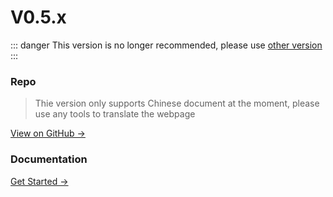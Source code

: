 # V0.5.x

::: danger
This version is no longer recommended, please use [other version](../)
:::

### Repo

> Thie version only supports Chinese document at the moment, please use any tools to translate the webpage

[View on GitHub →](https://github.com/JasonXuDeveloper/JEngine/tree/0.5.x)





### Documentation
[Get Started →](./startup)